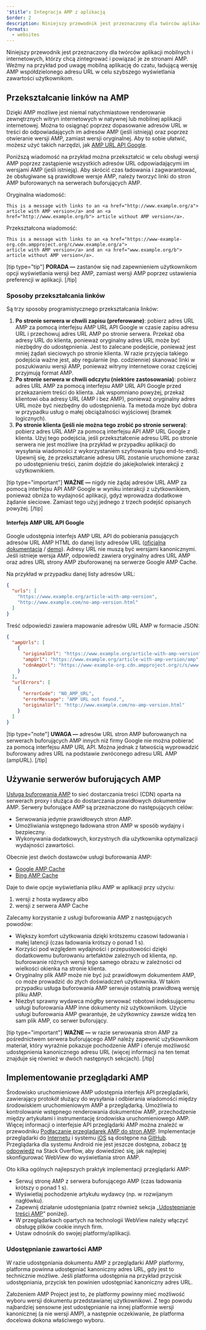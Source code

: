 ```yaml
---
'$title': Integracja AMP z aplikacją
$order: 2
description: Niniejszy przewodnik jest przeznaczony dla twórców aplikacji mobilnych i internetowych, którzy chcą zintegrować i powiązać je ze stronami AMP. Weźmy na przykład pod uwagę mobilną aplikację do czatu...
formats:
  - websites
---
```


Niniejszy przewodnik jest przeznaczony dla twórców aplikacji mobilnych i internetowych, którzy chcą zintegrować i powiązać je ze stronami AMP. Weźmy na przykład pod uwagę mobilną aplikację do czatu, ładującą wersję AMP współdzielonego adresu URL w celu szybszego wyświetlania zawartości użytkownikom.

## Przekształcanie linków na AMP

Dzięki AMP możliwe jest niemal natychmiastowe renderowanie zewnętrznych witryn internetowych w natywnej lub mobilnej aplikacji internetowej. Można to osiągnąć poprzez dopasowanie adresów URL w treści do odpowiadających im adresów AMP (jeśli istnieją) oraz poprzez otwieranie wersji AMP, zamiast wersji oryginalnej. Aby to sobie ułatwić, możesz użyć takich narzędzi, jak [AMP URL API Google](https://developers.google.com/amp/cache/use-amp-url).

Poniższą wiadomość na przykład można przekształcić w celu obsługi wersji AMP poprzez zastąpienie wszystkich adresów URL odpowiadającymi im wersjami AMP (jeśli istnieją). Aby skrócić czas ładowania i zagwarantować, że obsługiwane są prawidłowe wersje AMP, należy tworzyć linki do stron AMP buforowanych na serwerach buforujących AMP.

Oryginalna wiadomość:

```text
This is a message with links to an <a href="http://www.example.org/a">
article with AMP version</a> and an <a href="http://www.example.org/b"> article without AMP version</a>.
```

Przekształcona wiadomość:

```text
This is a message with links to an <a href="https://www-example-org.cdn.ampproject.org/c/www.example.org/a">
article with AMP version</a> and an <a href="www.example.org/b"> article without AMP version</a>.
```

[tip type="tip"] **PORADA —** zastanów się nad zapewnieniem użytkownikom opcji wyświetlania wersji bez AMP, zamiast wersji AMP poprzez ustawienia preferencji w aplikacji. [/tip]

### Sposoby przekształcania linków

Są trzy sposoby programistycznego przekształcania linków:

1. **Po stronie serwera w chwili zapisu (preferowane)**: pobierz adres URL AMP za pomocą interfejsu AMP URL API Google w czasie zapisu adresu URL i przechowuj adres URL AMP po stronie serwera. Przekaż oba adresy URL do klienta, ponieważ oryginalny adres URL może być niezbędny do udostępnienia. Jest to zalecane podejście, ponieważ jest mniej żądań sieciowych po stronie klienta. W razie przyjęcia takiego podejścia ważne jest, aby regularnie (np. codziennie) skanować linki w poszukiwaniu wersji AMP, ponieważ witryny internetowe coraz częściej przyjmują format AMP.
2. **Po stronie serwera w chwili odczytu (niektóre zastosowania)**: pobierz adres URL AMP za pomocą interfejsu AMP URL API Google przed przekazaniem treści do klienta. Jak wspomniano powyżej, przekaż klientowi oba adresy URL (AMP i bez AMP), ponieważ oryginalny adres URL może być niezbędny do udostępnienia. Ta metoda może być dobra w przypadku usług o małej obciążalności wyjściowej (bramek logicznych).
3. **Po stronie klienta (jeśli nie można tego zrobić po stronie serwera)**: pobierz adres URL AMP za pomocą interfejsu API AMP URL Google z klienta. Użyj tego podejścia, jeśli przekształcenie adresu URL po stronie serwera nie jest możliwe (na przykład w przypadku aplikacji do wysyłania wiadomości z wykorzystaniem szyfrowania typu end-to-end). Upewnij się, że przekształcanie adresu URL zostanie uruchomione zaraz po udostępnieniu treści, zanim dojdzie do jakiejkolwiek interakcji z użytkownikiem.

[tip type="important"] **WAŻNE —** nigdy nie żądaj adresów URL AMP za pomocą interfejsu API AMP Google w wyniku interakcji z użytkownikiem, ponieważ obniża to wydajność aplikacji, gdyż wprowadza dodatkowe żądanie sieciowe. Zamiast tego użyj jednego z trzech podejść opisanych powyżej. [/tip]

#### Interfejs AMP URL API Google

Google udostępnia interfejs AMP URL API do pobierania pasujących adresów URL AMP HTML do danej listy adresów URL ([oficjalna dokumentacja](https://developers.google.com/amp/cache/use-amp-url) / [demo](../../../documentation/examples/documentation/Using_the_AMP_URL_API.html)). Adresy URL nie muszą być wersjami kanonicznymi. Jeśli istnieje wersja AMP, odpowiedź zawiera oryginalny adres URL AMP oraz adres URL strony AMP zbuforowanej na serwerze Google AMP Cache.

Na przykład w przypadku danej listy adresów URL:

```json
{
  "urls": [
    "https://www.example.org/article-with-amp-version",
    "http://www.example.com/no-amp-version.html"
  ]
}
```

Treść odpowiedzi zawiera mapowanie adresów URL AMP w formacie JSON:

```json
{
  "ampUrls": [
    {
      "originalUrl": "https://www.example.org/article-with-amp-version",
      "ampUrl": "https://www.example.org/article-with-amp-version/amp",
      "cdnAmpUrl": "https://www-example-org.cdn.ampproject.org/c/s/www.example.org/article-with-amp-version"
    }
  ],
  "urlErrors": [
    {
      "errorCode": "NO_AMP_URL",
      "errorMessage": "AMP URL not found.",
      "originalUrl": "http://www.example.com/no-amp-version.html"
    }
  ]
}
```

[tip type="note"] **UWAGA —** adresów URL stron AMP buforowanych na serwerach buforujących AMP innych niż firmy Google nie można pobierać za pomocą interfejsu AMP URL API. Można jednak z łatwością wyprowadzić buforowany adres URL na podstawie zwróconego adresu URL AMP (ampURL). [/tip]

## Używanie serwerów buforujących AMP

[Usługa buforowania AMP](../../../documentation/guides-and-tutorials/learn/amp-caches-and-cors/how_amp_pages_are_cached.md) to sieć dostarczania treści (CDN) oparta na serwerach proxy i służąca do dostarczania prawidłowych dokumentów AMP. Serwery buforujące AMP są przeznaczone do następujących celów:

- Serwowania jedynie prawidłowych stron AMP.
- Umożliwiania wstępnego ładowana stron AMP w sposób wydajny i bezpieczny.
- Wykonywania dodatkowych, korzystnych dla użytkownika optymalizacji wydajności zawartości.

Obecnie jest dwóch dostawców usługi buforowania AMP:

- [Google AMP Cache](https://developers.google.com/amp/cache/)
- [Bing AMP Cache](https://www.bing.com/webmaster/help/bing-amp-cache-bc1c884c)

Daje to dwie opcje wyświetlania pliku AMP w aplikacji przy użyciu:

1. wersji z hosta wydawcy albo
2. wersji z serwera AMP Cache

Zalecamy korzystanie z usługi buforowania AMP z następujących powodów:

- Większy komfort użytkowania dzięki krótszemu czasowi ładowania i małej latencji (czas ładowania krótszy o ponad 1 s).
- Korzyści pod względem wydajności i przepustowości dzięki dodatkowemu buforowaniu artefaktów zależnych od klienta, np. buforowanie różnych wersji tego samego obrazu w zależności od wielkości okienka na stronie klienta.
- Oryginalny plik AMP może nie być już prawidłowym dokumentem AMP, co może prowadzić do złych doświadczeń użytkownika. W takim przypadku usługa buforowania AMP serwuje ostatnią prawidłową wersję pliku AMP.
- Niezbyt sprawny wydawca mógłby serwować robotowi indeksującemu usługi buforowania AMP inne dokumenty niż użytkownikom. Użycie usługi buforowania AMP gwarantuje, że użytkownicy zawsze widzą ten sam plik AMP, co serwer buforujący.

[tip type="important"] **WAŻNE —** w razie serwowania stron AMP za pośrednictwem serwera buforującego AMP należy zapewnić użytkownikom materiał, który wyraźnie pokazuje pochodzenie AMP i oferuje możliwość udostępnienia kanonicznego adresu URL (więcej informacji na ten temat znajduje się również w dwóch następnych sekcjach). [/tip]

## Implementowanie przeglądarki AMP

Środowisko uruchomieniowe AMP udostępnia interfejs API przeglądarki, zawierający protokół służący do wysyłania i odbierania wiadomości między środowiskiem uruchomieniowym AMP a przeglądarką. Umożliwia to kontrolowanie wstępnego renderowania dokumentów AMP, przechodzenie między artykułami i instrumentację środowiska uruchomieniowego AMP. Więcej informacji o interfejsie API przeglądarki AMP można znaleźć w przewodniku [Podłączanie przeglądarek AMP do stron AMP](https://github.com/ampproject/amphtml/blob/main/extensions/amp-viewer-integration/integrating-viewer-with-amp-doc-guide.md). Implementacje przeglądarki do [Internetu](https://github.com/ampproject/amp-viewer/blob/master/mobile-web/README.md) i systemu [iOS](https://github.com/ampproject/amp-viewer/tree/master/ios) są dostępne na [GitHub](https://github.com/ampproject/amp-viewer). Przeglądarka dla systemu Android nie jest jeszcze dostępna, zobacz [tę odpowiedź](https://stackoverflow.com/questions/44856759/does-we-need-to-change-anything-in-usual-webpage-loader-for-loading-an-amp-acce/44869038#44869038) na Stack Overflow, aby dowiedzieć się, jak najlepiej skonfigurować WebView do wyświetlania stron AMP.

Oto kilka ogólnych najlepszych praktyk implementacji przeglądarki AMP:

- Serwuj stronę AMP z serwera buforującego AMP (czas ładowania krótszy o ponad 1 s).
- Wyświetlaj pochodzenie artykułu wydawcy (np. w rozwijanym nagłówku).
- Zapewnij działanie udostępniania (patrz również sekcja „[Udostępnianie treści AMP](#sharing-amp-content)” poniżej).
- W przeglądarkach opartych na technologii WebView należy włączyć obsługę plików cookie innych firm.
- Ustaw odnośnik do swojej platformy/aplikacji.

### Udostępnianie zawartości AMP <a name="sharing-amp-content"></a>

W razie udostępniania dokumentu AMP z przeglądarki AMP platformy, platforma powinna udostępniać kanoniczny adres URL, gdy jest to technicznie możliwe. Jeśli platforma udostępnia na przykład przycisk udostępniania, przycisk ten powinien udostępniać kanoniczny adres URL.

Założeniem AMP Project jest to, że platformy powinny mieć możliwość wyboru wersji dokumentu przedstawianej użytkownikowi. Z tego powodu najbardziej sensowne jest udostępnianie na innej platformie wersji kanonicznej (a nie wersji AMP), a następnie oczekiwanie, że platforma docelowa dokona właściwego wyboru.

